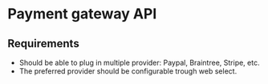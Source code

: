 # Payment gateway API

## Requirements
* Should be able to plug in multiple provider: Paypal, Braintree, Stripe, etc.
* The preferred provider should be configurable trough web select.